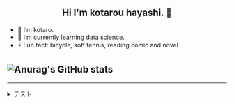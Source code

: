 <h2 align="center">Hi I'm kotarou hayashi. 👋</h2>

- 🔭 I’m kotaro.
- 🌱 I’m currently learning data science.
- ⚡ Fun fact: bicycle, soft tennis, reading comic and novel
<!-- - 👯 I’m looking to collaborate on ... -->
<!-- - 🤔 I’m looking for help with ... -->
<!-- - 💬 Ask me about ... -->
<!-- - 📫 How to reach me: ... -->
<!-- - 😄 Pronouns: ... -->

![Anurag's GitHub stats](https://github-readme-stats.vercel.app/api?username=Hayashikotarou&&show_icons=true&count_private=true&bg_color=303446&text_color=c6d0f5&icon_color=ca9ee6&title_color=81c8be)
---

---
<details>
<summary>テスト</summary><div> 
  
  - aaa 
  - bbb 
  - ccc 
  
</div></details>
